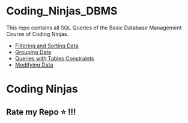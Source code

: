 # Coding_Ninjas_DBMS
This repo contains all SQL Queries of the Basic Database Management Course of Coding Ninjas.

- [Filtering and Sorting Data](./filteringandsortingdata)
- [Grouping Data](./groupingdata)
- [Queries with Tables Constraints](./querieswithtablesconstraints/)
- [Modifying Data](./modifyingdata/)

# Coding Ninjas
## Rate my Repo ⭐ !!!
